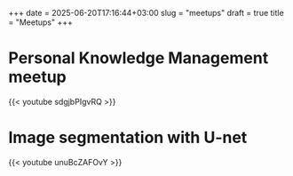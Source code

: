 +++ 
date  = 2025-06-20T17:16:44+03:00
slug  = "meetups"
draft = true
title = "Meetups"
+++

# Personal Knowledge Management meetup

{{< youtube sdgjbPIgvRQ >}}

# Image segmentation with U-net

{{< youtube unuBcZAFOvY >}}

